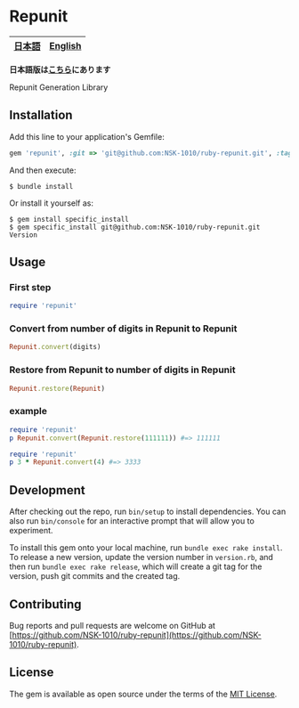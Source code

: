 # Repunit
<table>
<thead>
<tr>
<th style="text-align:center">
<a href="README_ja.md">日本語</a>
</th>
<th style="text-align:center">
<a href="README.md">English</a>
</th>
</tr>
</thead>
</table>

**日本語版は[こちら](./README_ja.md)にあります**

Repunit Generation Library

## Installation

Add this line to your application's Gemfile:

```ruby
gem 'repunit', :git => 'git@github.com:NSK-1010/ruby-repunit.git', :tag => 'Version'
```

And then execute:

    $ bundle install

Or install it yourself as:

    $ gem install specific_install
    $ gem specific_install git@github.com:NSK-1010/ruby-repunit.git Version

## Usage

### First step
```ruby
require 'repunit'
```

### Convert from number of digits in Repunit to Repunit
```ruby
Repunit.convert(digits)
```
### Restore from Repunit to number of digits in Repunit
```ruby
Repunit.restore(Repunit)
```
### example
```ruby
require 'repunit'
p Repunit.convert(Repunit.restore(111111)) #=> 111111
```
```ruby
require 'repunit'
p 3 * Repunit.convert(4) #=> 3333
```

## Development

After checking out the repo, run `bin/setup` to install dependencies. You can also run `bin/console` for an interactive prompt that will allow you to experiment.

To install this gem onto your local machine, run `bundle exec rake install`. To release a new version, update the version number in `version.rb`, and then run `bundle exec rake release`, which will create a git tag for the version, push git commits and the created tag.

## Contributing

Bug reports and pull requests are welcome on GitHub at [https://github.com/NSK-1010/ruby-repunit](https://github.com/NSK-1010/ruby-repunit).

## License

The gem is available as open source under the terms of the [MIT License](https://opensource.org/licenses/MIT).
